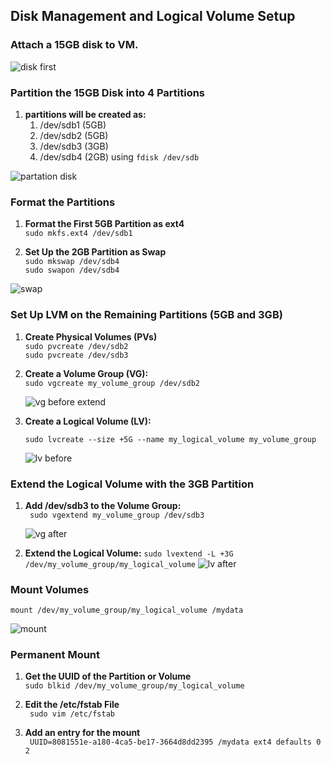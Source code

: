 ## Disk Management and Logical Volume Setup 
### Attach a 15GB disk to VM.  
![disk first](https://github.com/user-attachments/assets/e98cc162-6be6-44bc-a300-0b1d8501be1d)  
###  Partition the 15GB Disk into 4 Partitions
1. **partitions will be created as:**
   1. /dev/sdb1 (5GB)
   2. /dev/sdb2 (5GB)
   3. /dev/sdb3 (3GB)
   4. /dev/sdb4 (2GB)
using `fdisk /dev/sdb`

![partation disk](https://github.com/user-attachments/assets/c6d4fe49-966d-4f3b-af0e-5382d50cf84a)

### Format the Partitions
1. **Format the First 5GB Partition as ext4**  
`sudo mkfs.ext4 /dev/sdb1`  

2. **Set Up the 2GB Partition as Swap**  
`sudo mkswap /dev/sdb4`  
`sudo swapon /dev/sdb4`  

![swap](https://github.com/user-attachments/assets/12b73f6c-46a5-4982-be95-f3830c9b3cb4)  

### Set Up LVM on the Remaining Partitions (5GB and 3GB)  
1. **Create Physical Volumes (PVs)**  
   `sudo pvcreate /dev/sdb2`    
   `sudo pvcreate /dev/sdb3`    

3. **Create a Volume Group (VG):**  
   `sudo vgcreate my_volume_group /dev/sdb2`   

   ![vg before extend](https://github.com/user-attachments/assets/0e43f457-123f-4b9b-aa48-005182125bc8)   

3. **Create a Logical Volume (LV):**  

    `sudo lvcreate --size +5G --name my_logical_volume my_volume_group`  
  
   ![lv before](https://github.com/user-attachments/assets/05461e0a-c488-4d21-8b25-fa602d7aa2de)   

### Extend the Logical Volume with the 3GB Partition  
1. **Add /dev/sdb3 to the Volume Group:**   
   ` sudo vgextend my_volume_group /dev/sdb3`
   
   ![vg after](https://github.com/user-attachments/assets/09e48e77-f405-490f-a27c-76e5d2fb21eb)

3. **Extend the Logical Volume:** 
    `sudo lvextend -L +3G /dev/my_volume_group/my_logical_volume`
   ![lv after](https://github.com/user-attachments/assets/2a2a570b-8ead-404f-b79c-7f7c2c99e406)

### Mount Volumes
 `mount /dev/my_volume_group/my_logical_volume /mydata`  
 
 ![mount](https://github.com/user-attachments/assets/974ae1d2-515a-4480-8065-f1bd55d3764d)  

 ### Permanent Mount   
 1. **Get the UUID of the Partition or Volume**   
   ` sudo blkid /dev/my_volume_group/my_logical_volume  `
 
 2. **Edit the /etc/fstab File**  
    ` sudo vim /etc/fstab`

 3. **Add an entry for the mount**  
   ` UUID=8081551e-a180-4ca5-be17-3664d8dd2395 /mydata ext4 defaults 0 2`

 



   








